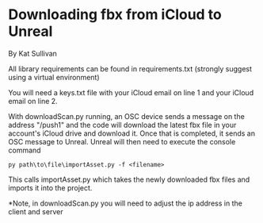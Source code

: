 # Downloading fbx from iCloud to Unreal

By Kat Sullivan



All library requirements can be found in requirements.txt (strongly suggest using a virtual environment)

You will need a keys.txt file with your iCloud email on line 1 and your iCloud email on line 2.

With downloadScan.py running, an OSC device sends a message on the address "/push1" and the code will download the latest fbx file in your account's iCloud drive and download it. Once that is completed, it sends an OSC message to Unreal. Unreal will then need to execute the console command

`py path\to\file\importAsset.py -f <filename>`

This calls importAsset.py which takes the newly downloaded fbx files and imports it into the project.

*Note, in downloadScan.py you will need to adjust the ip address in the client and server